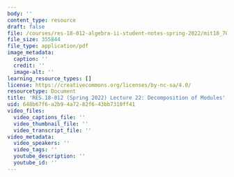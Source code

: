 ```yaml
---
body: ''
content_type: resource
draft: false
file: /courses/res-18-012-algebra-ii-student-notes-spring-2022/mit18_702s22_lect22.pdf
file_size: 355844
file_type: application/pdf
image_metadata:
  caption: ''
  credit: ''
  image-alt: ''
learning_resource_types: []
license: https://creativecommons.org/licenses/by-nc-sa/4.0/
resourcetype: Document
title: 'RES.18-012 (Spring 2022) Lecture 22: Decomposition of Modules'
uid: 648b67f6-a2b9-4a72-82f6-43bb7310ff41
video_files:
  video_captions_file: ''
  video_thumbnail_file: ''
  video_transcript_file: ''
video_metadata:
  video_speakers: ''
  video_tags: ''
  youtube_description: ''
  youtube_id: ''
---
```

